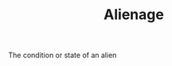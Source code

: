 ---
title: Alienage
permalink: "/definitions/alienage.html"
body: The condition or state of an alien
published_at: '2018-07-07'
layout: post
---
